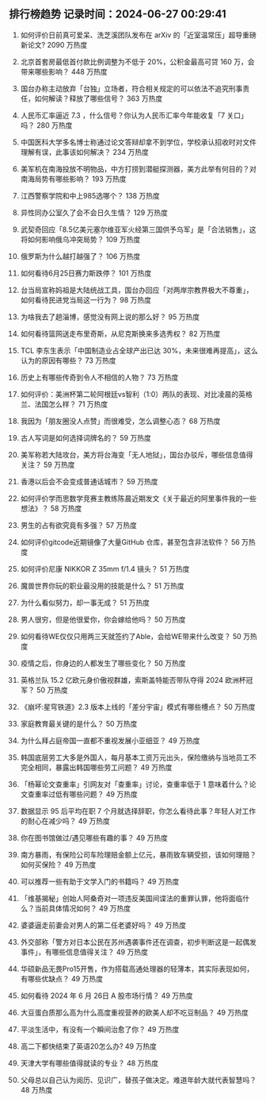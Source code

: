 
## 排行榜趋势 记录时间：2024-06-27 00:29:41
  
  1. 如何评价日前真可爱呆、洗芝溪团队发布在 arXiv 的「近室温常压」超导重磅新论文? 2090 万热度
    
  2. 北京首套房最低首付款比例调整为不低于 20%，公积金最高可贷 160 万，会带来哪些影响？ 448 万热度
    
  3. 国台办称主动放弃「台独」立场者，符合相关规定的可以依法不追究刑事责任，如何解读？释放了哪些信号？ 363 万热度
    
  4. 人民币汇率逼近 7.3 ，什么信号？你认为人民币汇率今年能收复「7 关口」吗？ 280 万热度
    
  5. 中国医科大学多名博士称通过论文答辩却拿不到学位，学校承认招收时对文件理解有误，此事该如何解决？ 234 万热度
    
  6. 美军机在南海投放不明物品，中方打捞到潜艇探测器，美方此举有何目的？对南海局势有哪些影响？ 193 万热度
    
  7. 江西警察学院和中上985选哪个？ 138 万热度
    
  8. 异性同办公室久了会不会日久生情？ 129 万热度
    
  9. 武契奇回应「8.5亿美元塞尔维亚军火经第三国供予乌军」是「合法销售」，这将如何影响俄乌冲突局势？ 109 万热度
    
  10. 俄罗斯为什么越打越强了？ 106 万热度
    
  11. 如何看待6月25日赛力斯跌停？ 101 万热度
    
  12. 台当局宣称妈祖是大陆统战工具，国台办回应「对两岸宗教界极大不尊重」，如何看待民进党当局这一行为？ 98 万热度
    
  13. 为啥我去了趟淄博，感觉没有网上说的那么好？ 95 万热度
    
  14. 如何看待篮网送走布里奇斯，从尼克斯换来多选秀权？ 82 万热度
    
  15. TCL 李东生表示「中国制造业占全球产出已达 30%，未来很难再提高」，这么认为的原因有哪些？ 73 万热度
    
  16. 历史上有哪些传奇到令人不相信的人物？ 73 万热度
    
  17. 如何评价：美洲杯第二轮阿根廷vs智利（1:0）两队的表现、对比凌晨的英格兰、法国怎么样？ 71 万热度
    
  18. 我因为「朋友圈没人点赞」而很难受，怎么调整心态？ 68 万热度
    
  19. 古人写词是如何选择词牌名的？ 59 万热度
    
  20. 美军称若大陆攻台，美方将台海变「无人地狱」，国台办驳斥，哪些信息值得关注？ 59 万热度
    
  21. 香港以后会不会变成普通话城市？ 59 万热度
    
  22. 如何评价学而思数学竞赛主教练陈晨近期发文《关于最近的阿里事件我的一些想法》？ 58 万热度
    
  23. 男生的占有欲究竟有多强？ 57 万热度
    
  24. 如何评价gitcode近期镜像了大量GitHub 仓库，甚至包含非法软件？ 56 万热度
    
  25. 如何评价尼康 NIKKOR Z 35mm f/1.4 镜头？ 51 万热度
    
  26. 魔兽世界你玩的职业最没用的技能是什么？ 51 万热度
    
  27. 为什么看似努力，却一事无成？ 51 万热度
    
  28. 男人很穷，但是他很爱你，你会嫁给他吗？ 50 万热度
    
  29. 如何看待WE仅仅只用两三天就签约了Able，会给WE带来什么改变？ 50 万热度
    
  30. 疫情之后，你身边的人都发生了哪些变化？ 50 万热度
    
  31. 英格兰队 15.2 亿欧元身价傲视群雄，索斯盖特能否带队夺得 2024 欧洲杯冠军？ 50 万热度
    
  32. 《崩坏:星穹铁道》2.3 版本上线的「差分宇宙」模式有哪些槽点？ 50 万热度
    
  33. 家庭教育最关键的是什么？ 50 万热度
    
  34. 为什么拜占庭帝国一直都不重视发展小亚细亚？ 49 万热度
    
  35. 韩国底层劳工大多是外国人，每月基本工资万元出头，保险缴纳与当地员工不完全相同，暴露出韩国哪些劳工问题？ 49 万热度
    
  36. 「杨幂论文查重率」引网友对「查重率」讨论，查重率低于 1 意味着什么？论文查重率过低有哪些问题？ 49 万热度
    
  37. 数据显示 95 后平均在职 7 个月就选择辞职，你怎么看待此事？年轻人对工作的耐心在减少吗？ 49 万热度
    
  38. 你在图书馆做过/遇见哪些有趣的事？ 49 万热度
    
  39. 南方暴雨，有保险公司车险理赔金额上亿元，暴雨致车辆受损，该如何理赔？如何买保险？ 49 万热度
    
  40. 可以推荐一些有助于文学入门的书籍吗？ 49 万热度
    
  41. 「维基揭秘」创始人阿桑奇对一项违反美国间谍法的重罪认罪，他将面临什么？当前具体情况如何？ 49 万热度
    
  42. 婆婆逼走前妻会对男人的第二任老婆好吗？ 49 万热度
    
  43. 外交部称「警方对日本公民在苏州遇袭事件还在调查，初步判断这是一起偶发事件」，有哪些信息值得关注？ 49 万热度
    
  44. 华硕新品无畏Pro15开售，作为搭载高通处理器的轻薄本，其实际表现如何，有哪些优缺点？ 49 万热度
    
  45. 如何看待 2024 年 6 月 26日 A 股市场行情？ 49 万热度
    
  46. 大豆蛋白质那么高为什么高度重视营养的欧美人却不吃豆制品？ 49 万热度
    
  47. 平淡生活中，有没有一个瞬间治愈了你？ 49 万热度
    
  48. 高二下都快结束了英语20怎么办? 49 万热度
    
  49. 天津大学有哪些值得就读的专业？ 48 万热度
    
  50. 父母总以自己认为阅历、见识广，替孩子做决定。难道年龄大就代表智慧吗？ 48 万热度
    
